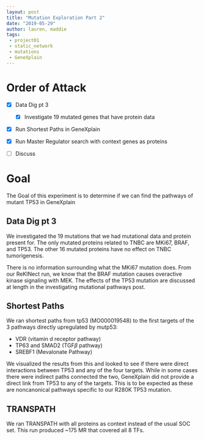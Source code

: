 ```yaml
---
layout: post
title: "Mutation Exploration Part 2"
date: "2019-05-29"
author: lauren, maddie
tags:
 - project01
 - static_network
 - mutations
 - GeneXplain
---
```

# Order of Attack
- [x] Data Dig pt 3
  - [x] Investigate 19 mutated genes that have protein data
- [x] Run Shortest Paths in GeneXplain
- [x] Run Master Regulator search with context genes as proteins
- [ ] Discuss


# Goal
The Goal of this experiment is to determine if we can find the pathways of mutant TP53 in GeneXplain

## Data Dig pt 3

We investigated the 19 mutations that we had mutational data and protein present for. The only mutated proteins related to TNBC are MKi67, BRAF, and TP53. The other 16 mutated proteins have no effect on TNBC tumorigenesis.  

There is no information surrounding what the MKi67 mutation does. From our ReKINect run, we know that the BRAF mutation causes overactive kinase signaling with MEK. The effects of the TP53 mutation are discussed at length in the investigating mutational pathways post.

## Shortest Paths
We ran shortest paths from tp53 (MO000019548) to the first targets of the 3 pathways directly upregulated by mutp53:  
- VDR (vitamin d receptor pathway)  
- TP63 and SMAD2 (TGF$\beta$ pathway)  
- SREBF1 (Mevalonate Pathway)  

We visualized the results from this and looked to see if there were direct interactions between TP53 and any of the four targets. While in some cases there were indirect paths connected the two, GeneXplain did not provide a direct link from TP53 to any of the targets. This is to be expected as these are noncanonical pathways specific to our R280K TP53 mutation.

## TRANSPATH
We ran TRANSPATH with all proteins as context instead of the usual SOC set. This run produced ~175 MR that covered all 8 TFs. 
